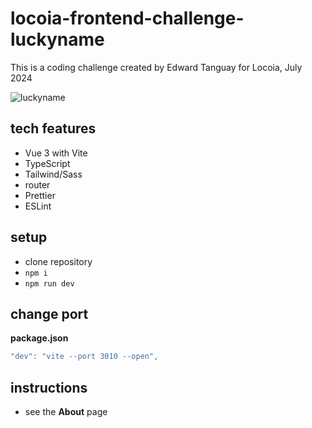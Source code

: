 # locoia-frontend-challenge-luckyname

This is a coding challenge created by Edward Tanguay for Locoia, July 2024

![luckyname](https://github.com/edwardtanguay/locoia-frontend-challenge-luckyname/assets/446574/9cf5677a-7d4f-4d84-af9c-d9d2eba9e7cc)

## tech features

- Vue 3 with Vite
- TypeScript
- Tailwind/Sass
- router
- Prettier
- ESLint

## setup

- clone repository
- `npm i`
- `npm run dev`

## change port

**package.json**

```ts
"dev": "vite --port 3010 --open",
```

## instructions

- see the **About** page
